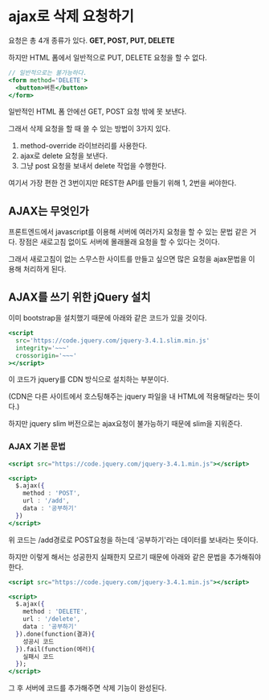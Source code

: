 # ajax로 삭제 요청하기

요청은 총 4개 종류가 있다. **GET, POST, PUT, DELETE**

하지만 HTML 폼에서 일반적으로 PUT, DELETE 요청을 할 수 없다.

```jsx
// 일반적으로는 불가능하다.
<form method='DELETE'>
  <button>버튼</button>
</form>
```

일반적인 HTML 폼 안에선 GET, POST 요청 밖에 못 보낸다.

그래서 삭제 요청을 할 때 쓸 수 있는 방법이 3가지 있다.

1. method-override 라이브러리를 사용한다.
2. ajax로 delete 요청을 보낸다.
3. 그냥 post 요청을 보내서 delete 작업을 수행한다.

여기서 가장 편한 건 3번이지만 REST한 API를 만들기 위해 1, 2번을 써야한다.

## AJAX는 무엇인가

프론트엔드에서 javascript를 이용해 서버에 여러가지 요청을 할 수 있는 문법 같은 거다. 장점은 새로고침 없이도 서버에 몰래몰래 요청을 할 수 있다는 것이다.

그래서 새로고침이 없는 스무스한 사이트를 만들고 싶으면 많은 요청을 ajax문법을 이용해 처리하게 된다.

## AJAX를 쓰기 위한 jQuery 설치

이미 bootstrap을 설치했기 때문에 아래와 같은 코드가 있을 것이다.

```jsx
<script
  src='https://code.jquery.com/jquery-3.4.1.slim.min.js'
  integrity='~~~'
  crossorigin='~~~'
></script>
```

이 코드가 jquery를 CDN 방식으로 설치하는 부분이다.

(CDN은 다른 사이트에서 호스팅해주는 jquery 파일을 내 HTML에 적용해달라는 뜻이다.)

하지만 jquery slim 버전으로는 ajax요청이 불가능하기 때문에 slim을 지워준다.

### AJAX 기본 문법

```jsx
<script src="https://code.jquery.com/jquery-3.4.1.min.js"></script>

<script>
  $.ajax({
    method : 'POST',
    url : '/add',
    data : '공부하기'
  })
</script>
```

위 코드는 /add경로로 POST요청을 하는데 ‘공부하기'라는 데이터를 보내라는 뜻이다.

하지만 이렇게 해서는 성공한지 실패한지 모르기 때문에 아래와 같은 문법을 추가해줘야한다.

```jsx
<script src="https://code.jquery.com/jquery-3.4.1.min.js"></script>

<script>
  $.ajax({
    method : 'DELETE',
    url : '/delete',
    data : '공부하기'
  }).done(function(결과){
    성공시 코드
  }).fail(function(에러){
    실패시 코드
  });
</script>
```

그 후 서버에 코드를 추가해주면 삭제 기능이 완성된다.

